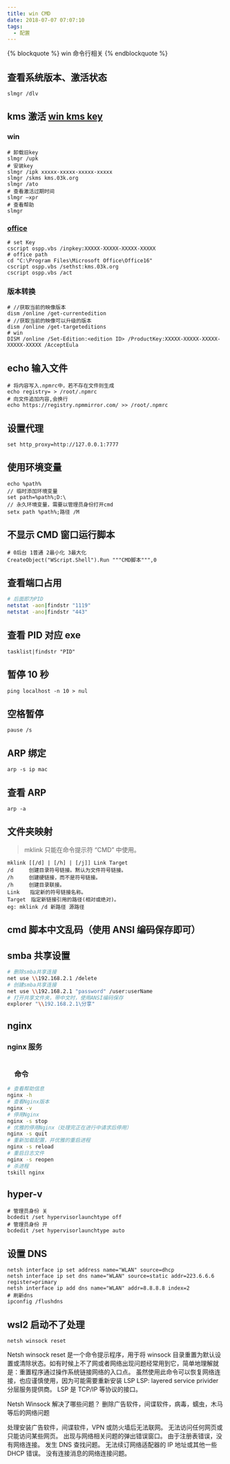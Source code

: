 ```yaml
---
title: win CMD
date: 2018-07-07 07:07:10
tags:
  - 配置
---
```


{% blockquote %} win 命令行相关 {% endblockquote %}

<!--more-->

## 查看系统版本、激活状态

```
slmgr /dlv
```

## kms 激活 [win kms key](https://docs.microsoft.com/zh-cn/windows-server/get-started/kms-client-activation-keys)

### win

```shell
# 卸载旧key
slmgr /upk
# 安装key
slmgr /ipk xxxxx-xxxxx-xxxxx-xxxxx
slmgr /skms kms.03k.org
slmgr /ato
# 查看激活过期时间
slmgr –xpr
# 查看帮助
slmgr
```

### [office](https://docs.microsoft.com/zh-cn/DeployOffice/vlactivation/gvlks)

```shell
# set Key
cscript ospp.vbs /inpkey:XXXXX-XXXXX-XXXXX-XXXXX
# office path
cd "C:\Program Files\Microsoft Office\Office16"
cscript ospp.vbs /sethst:kms.03k.org
cscript ospp.vbs /act
```

### 版本转换

```shell
# //获取当前的映像版本
dism /online /get-currentedition
# //获取当前的映像可以升级的版本
dism /online /get-targeteditions
# win
DISM /online /Set-Edition:<edition ID> /ProductKey:XXXXX-XXXXX-XXXXX-XXXXX-XXXXX /AcceptEula
```

## echo 输入文件

```Shell
# 将内容写入.npmrc中，若不存在文件则生成
echo registry= > /root/.npmrc
# 向文件追加内容,会换行
echo https://registry.npmmirror.com/ >> /root/.npmrc
```

## 设置代理

```shell
set http_proxy=http://127.0.0.1:7777
```

## 使用环境变量

```CMD
echo %path%
// 临时添加环境变量
set path=%path%;D:\
// 永久环境变量，需要以管理员身份打开cmd
setx path %path%;路径 /M
```

## 不显示 CMD 窗口运行脚本

```shell
# 0后台 1普通 2最小化 3最大化
CreateObject("WScript.Shell").Run """CMD脚本""",0
```

## 查看端口占用

```sh
# 后面即为PID
netstat -aon|findstr "1119"
netstat -ano|findstr "443"
```

## 查看 PID 对应 exe

`tasklist|findstr "PID"`

## 暂停 10 秒

`ping localhost -n 10 > nul`

## 空格暂停

`pause /s`

## ARP 绑定

`arp -s ip mac`

## 查看 ARP

`arp -a`

## 文件夹映射

> mklink 只能在命令提示符 “CMD” 中使用。

```shell
mklink [[/d] | [/h] | [/j]] Link Target
/d　　　创建目录符号链接。黙认为文件符号链接。
/h　　　创建硬链接，而不是符号链接。
/h　　　创建目录联接。
Link　　指定新的符号链接名称。
Target　指定新链接引用的路径(相对或绝对)。
eg: mklink /d 新路径 源路径
```

## cmd 脚本中文乱码（使用 ANSI 编码保存即可）

## smba 共享设置

```sh
# 删除smba共享连接
net use \\192.168.2.1 /delete
# 创建smba共享连接
net use \\192.168.2.1 "password" /user:userName
# 打开共享文件夹，带中文时，使用ANSI编码保存
explorer "\\192.168.2.1\分享"
```

## nginx

### nginx 服务

```sh

```

### 　命令

```sh
# 查看帮助信息
nginx -h
# 查看Nginx版本
nginx -v
# 停用Nginx
nginx -s stop
# 优雅的停用Nginx（处理完正在进行中请求后停用）
nginx -s quit
# 重新加载配置，并优雅的重启进程
nginx -s reload
# 重启日志文件
nginx -s reopen
# 杀进程
tskill nginx
```

## hyper-v

```shell
# 管理员身份 关
bcdedit /set hypervisorlaunchtype off
# 管理员身份 开
bcdedit /set hypervisorlaunchtype auto
```

## 设置 DNS

```shell
netsh interface ip set address name="WLAN" source=dhcp
netsh interface ip set dns name="WLAN" source=static addr=223.6.6.6 register=primary
netsh interface ip add dns name="WLAN" addr=8.8.8.8 index=2
# 刷新dns
ipconfig /flushdns
```

## wsl2 启动不了处理

```shell
netsh winsock reset
```

Netsh winsock reset 是一个命令提示程序，用于将 winsock 目录重置为默认设置或清除状态。如有时候上不了网或者网络出现问题经常用到它，简单地理解就是：重置程序通过操作系统链接网络的入口点。
虽然使用此命令可以恢复网络连接，也应谨慎使用，因为可能需要重新安装 LSP
LSP: layered service privider 分层服务提供商。
LSP 是 TCP/IP 等协议的接口。

Netsh Winsock 解决了哪些问题？
删除广告软件，间谍软件，病毒，蠕虫，木马等后的网络问题

处理安装广告软件，间谍软件，VPN 或防火墙后无法联网。
无法访问任何网页或只能访问某些网页。
出现与网络相关问题的弹出错误窗口。
由于注册表错误，没有网络连接。
发生 DNS 查找问题。
无法续订网络适配器的 IP 地址或其他一些 DHCP 错误。
没有连接消息的网络连接问题。
